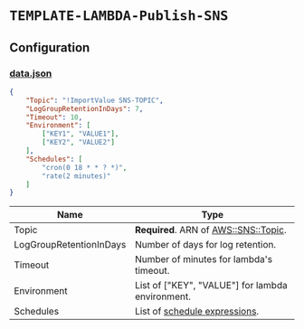 # `TEMPLATE-LAMBDA-Publish-SNS`

## Configuration

### [data.json](data.json)

```json
{
	"Topic": "!ImportValue SNS-TOPIC",
	"LogGroupRetentionInDays": 7,
	"Timeout": 10,
	"Environment": [
		["KEY1", "VALUE1"],
		["KEY2", "VALUE2"]
	],
	"Schedules": [
		"cron(0 18 * * ? *)",
		"rate(2 minutes)"
	]
}
```

| Name | Type |
| ---- | ---- |
| Topic | **Required**. ARN of [AWS::SNS::Topic](https://docs.aws.amazon.com/AWSCloudFormation/latest/UserGuide/aws-properties-sns-topic.html). |
| LogGroupRetentionInDays | Number of days for log retention. |
| Timeout | Number of minutes for lambda's timeout. |
| Environment | List of ["KEY", "VALUE"] for lambda environment. |
| Schedules | List of [schedule expressions](https://docs.aws.amazon.com/AmazonCloudWatch/latest/events/ScheduledEvents.html). |
